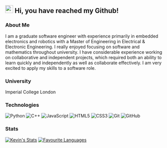 ## <img src="https://media.giphy.com/media/hvRJCLFzcasrR4ia7z/giphy.gif" width="25px"></a> Hi, you have reached my Github!

### About Me
I am a graduate software engineer with experience primarily in embedded electronics and robotics with a Master of Engineering in Electrical & Electronic Engineering. I really enjoyed focusing on software and mathematics throughout university. I have considerable experience working on collaborative and independent projects, which required both an ability to learn quickly and independently as well as collaborate effectively.  I am very excited to apply my skills to a software role. 
### University
Imperial College London
### Technologies
![Python](https://img.shields.io/badge/-Python-black?style=flat-square&logo=Python)
![C++](https://img.shields.io/badge/-C++-00599C?style=flat-square&logo=c)
![JavaScript](https://img.shields.io/badge/-JavaScript-black?style=flat-square&logo=javascript)
![HTML5](https://img.shields.io/badge/-HTML5-E34F26?style=flat-square&logo=html5&logoColor=white)
![CSS3](https://img.shields.io/badge/-CSS3-1572B6?style=flat-square&logo=css3)
![Git](https://img.shields.io/badge/-Git-black?style=flat-square&logo=git)
![GitHub](https://img.shields.io/badge/-GitHub-181717?style=flat-square&logo=github)
### Stats
[![Kevin's Stats](https://github-readme-stats.vercel.app/api?username=kevin-hub&show_icons=true&title_color=#000000&bg_color=#ffffff)](https://github.com/kevin-hub/github-readme-stats)
[![Favourite Languages](https://github-readme-stats.vercel.app/api/top-langs/?username=kevin-hub&hide=jupyter%20notebook,tex&langs_count=10&layout=compact&title_color=#000000&bg_color=#ffffff)](https://github.com/kevin-hub/github-readme-stats)
